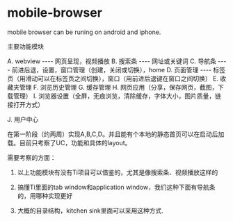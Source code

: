 mobile-browser
==============

mobile browser can be runing on android and iphone.

主要功能模块

A. webview  ----   网页呈现，视频播放
B. 搜索条 ----  网址或关键词
C. 导航条 ----  前进后退，设置，窗口管理（创建，关闭或切换），home
D. 页面管理 ---- 标签页（用滑动可以在标签页之间切换），窗口（用前进后退键在窗口之间切换）
E. 收藏夹管理
F. 浏览历史管理
G. 缓存管理
H. 网页应用（分享，保存网页，截图，下载管理）
I. 浏览器设置（全屏，无痕浏览，清除缓存，字体大小，图片质量，链接打开方式）

J. 用户中心


在第一阶段（约两周）实现A,B,C,D。并且能有个本地的静态首页可以在启动后加载。目前只考察了UC，功能和具体的layout。



需要考察的方面：

1. 以上功能模块有没有Ti项目可以借鉴的，尤其是像搜索条、视频播放这样的

2. 搞懂Ti里面的tab window和application window，我们这种下面有导航条的，用哪种实现更好

3. 大概的目录结构，kitchen sink里面可以采用这种方式.
